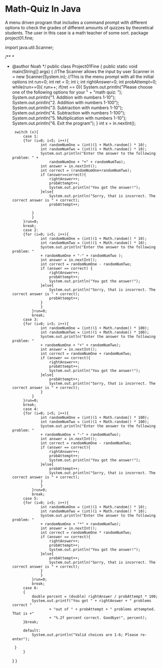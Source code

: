 # Math-Quiz In Java
A menu driven program that includes a command prompt with different options to check the grades of different amounts of quizzes by theoretical students. The user in this case is a math teacher of some sort. 
package project01.fine;


import java.util.Scanner;

/**
 *
 * @author Noah
 */
public class Project01Fine {
    public static void main(String[] args) {
        //The Scanner allows the input by user 
        Scanner in = new Scanner(System.in);
        //This is the menu prompt with all the initial options
        int run=0;
        int ret = 0; 
        int i;
        int rightAnswer=0;
        int probAttempt=0;
        while(run==0){
            run++;
        if(ret == 0){
        System.out.println("Please choose one of the following options for your "
                + "math quiz: ");
        System.out.println("1. Addition with numbers 1-10");
        System.out.println("2. Addition with numbers 1-100");
        System.out.println("3. Subtraction with numbers 1-10");
        System.out.println("4. Subtraction with numbers 1-100");
        System.out.println("5. Multiplication with numbers 1-10");
        System.out.println("6. Exit the program");
        }
        int x = in.nextInt(); 
        
       
        
        switch (x){
            case 1:
            {for (i=0; i<5; i++){
                    int randomNumOne = (int)(1 + Math.random() * 10);
                    int randomNumTwo = (int)(1 + Math.random() * 10);
                    System.out.println("Enter the answer to the following problem: " +
                        randomNumOne + "+" + randomNumTwo);
                    int answer = in.nextInt();
                    int correct = (randomNumOne+randomNumTwo);
                    if (answer==correct){
                        rightAnswer++;
                        probAttempt++;
                        System.out.println("You got the answer!");
                    }else{
                        System.out.println("Sorry, that is incorrect. The correct answer is " + correct);
                        probAttempt++;
                        
                }
                }
            }run=0;
            break;
            case 2: 
            {for (i=0; i<5; i++){
                    int randomNumOne = (int)(1 + Math.random() * 10);
                    int randomNumTwo = (int)(1 + Math.random() * 10);
                    System.out.println("Enter the answer to the following problem: "
                    + randomNumOne + "-" + randomNumTwo );
                    int answer = in.nextInt();
                    int correct = randomNumOne - randomNumTwo;
                    if (answer == correct) {
                        rightAnswer++;
                        probAttempt++;
                        System.out.println("You got the answer!");
                    }else{
                        System.out.println("Sorry, that is incorrect. The correct answer is " + correct);
                        probAttempt++;
                    }  
                    }
                }run=0;
                break;
            case 3:
            {for (i=0; i<5; i++){
                    int randomNumOne = (int)(1 + Math.random() * 100);
                    int randomNumTwo = (int)(1 + Math.random() * 100);
                    System.out.println("Enter the answer to the following problem: "
                    + randomNumOne + "+" + randomNumTwo);
                    int answer = in.nextInt();
                    int correct = randomNumOne + randomNumTwo;
                    if (answer == correct){
                        rightAnswer++;
                        probAttempt++;
                        System.out.println("You got the answer!");
                    }else{
                        probAttempt++;
                        System.out.println("Sorry, that is incorrect. The correct answer is " + correct);
                    }
                }
            }run=0;
            break; 
            case 4: 
            {for (i=0; i<5; i++){
                    int randomNumOne = (int)(1 + Math.random() * 100);
                    int randomNumTwo = (int)(1 + Math.random() * 100);
                    System.out.println("Enter the answer to the following problem: "
                    + randomNumOne + "-" + randomNumTwo);
                    int answer = in.nextInt();
                    int correct = randomNumOne - randomNumTwo;
                    if (answer == correct){
                        rightAnswer++;
                        probAttempt++;
                        System.out.println("You got the answer!");
                    }else{
                        probAttempt++;
                        System.out.println("Sorry, that is incorrect. The correct answer is " + correct);
                    }
                    }
                }run=0;
                break; 
            case 5: 
            {for (i=0; i<5; i++){
                    int randomNumOne = (int)(1 + Math.random() * 10);
                    int randomNumTwo = (int)(1 + Math.random() * 10);
                    System.out.println("Enter the answer to the following problem: "
                    + randomNumOne + "*" + randomNumTwo);
                    int answer = in.nextInt();
                    int correct = randomNumOne * randomNumTwo;
                    if (answer == correct){
                        rightAnswer++;
                        probAttempt++;
                        System.out.println("You got the answer!");
                    }else{
                        probAttempt++;
                        System.out.println("Sorry, that is incorrect. The correct answer is " + correct);
                    }
                    }
                }run=0;
                break;
            case 6:
            {
                double percent = (double) rightAnswer / probAttempt * 100;
                System.out.printf("You got " + rightAnswer + " problems correct "
                        + "out of " + probAttempt + " problems attempted. That is +"
                        + "%.2f percent correct. Goodbye!", percent);
            }break; 
            
            default: 
                System.out.println("Valid choices are 1-6; Please re-enter");
                
        }
            }
                
        
           
    } 
}
    
     

